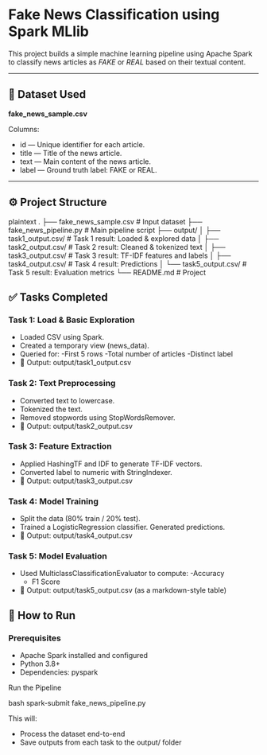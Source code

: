 # Fake News Classification using Spark MLlib

This project builds a simple machine learning pipeline using Apache Spark to classify news articles as *FAKE* or *REAL* based on their textual content.

---

## 📁 Dataset Used

**fake_news_sample.csv**

Columns:
- id — Unique identifier for each article.
- title — Title of the news article.
- text — Main content of the news article.
- label — Ground truth label: FAKE or REAL.

---

## ⚙ Project Structure

plaintext
.
├── fake_news_sample.csv        # Input dataset
├── fake_news_pipeline.py       # Main pipeline script
├── output/
│   ├── task1_output.csv/       # Task 1 result: Loaded & explored data
│   ├── task2_output.csv/       # Task 2 result: Cleaned & tokenized text
│   ├── task3_output.csv/       # Task 3 result: TF-IDF features and labels
│   ├── task4_output.csv/       # Task 4 result: Predictions
│   └── task5_output.csv/       # Task 5 result: Evaluation metrics
└── README.md                   # Project 



## ✅ Tasks Completed

### Task 1: Load & Basic Exploration
- Loaded CSV using Spark.
- Created a temporary view (news_data).
- Queried for:
    -First 5 rows
    -Total number of articles
    -Distinct label
- 🔽 Output: output/task1_output.csv

### Task 2: Text Preprocessing
- Converted text to lowercase.
- Tokenized the text.
- Removed stopwords using StopWordsRemover.
- 🔽 Output: output/task2_output.csv

### Task 3: Feature Extraction
- Applied HashingTF and IDF to generate TF-IDF vectors.
- Converted label to numeric with StringIndexer.
- 🔽 Output: output/task3_output.csv

### Task 4: Model Training
- Split the data (80% train / 20% test).
- Trained a LogisticRegression classifier.
Generated predictions.
- 🔽 Output: output/task4_output.csv

### Task 5: Model Evaluation
- Used MulticlassClassificationEvaluator to compute:
    -Accuracy
    - F1 Score
- 🔽 Output: output/task5_output.csv (as a markdown-style table)

## 🚀 How to Run

### Prerequisites
- Apache Spark installed and configured
- Python 3.8+
- Dependencies: pyspark

Run the Pipeline

 bash
spark-submit fake_news_pipeline.py
 

This will:

- Process the dataset end-to-end
- Save outputs from each task to the output/ folder